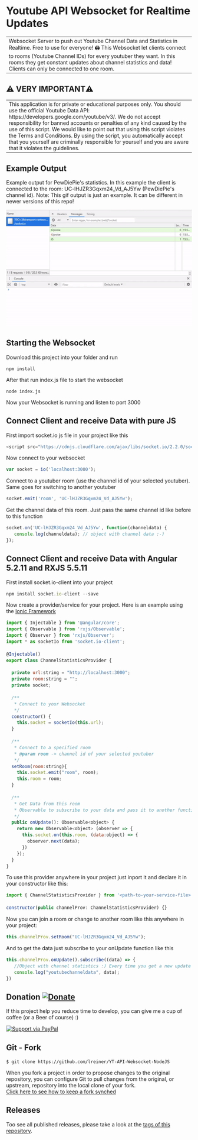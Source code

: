 # Youtube API Websocket for Realtime Updates
<table>
<tr>
<td>
Websocket Server to push out Youtube Channel Data and Statistics in Realtime. Free to use for everyone!  🖨
This Websocket let clients connect to rooms (Youtube Channel IDs) for every youtuber they want. In this rooms they get constant updates about channel statistics and data! Clients can only be connected to one room. 
</tr>
</table>

## :warning: VERY IMPORTANT:warning:
<table>
<tr>
<td>
This application is for private or educational purposes only. You should use the official Youtube Data API: https://developers.google.com/youtube/v3/.
We do not accept responsibility for banned accounts or penalties of any kind caused by the use of this script. We would like to point out that using this script violates the Terms and Conditions. By using the script, you automatically accept that you yourself are criminally responsible for yourself and you are aware that it violates the guidelines.
</td>
</tr>
</table>


## Example Output
Example output for PewDiePie's statistics. In this example the client is connected to the room: UC-lHJZR3Gqxm24_Vd_AJ5Yw (PewDiePie's channel id). Note: This gif output is just an example. It can be different in newer versions of this repo!

![](example.gif)


## Starting the Websocket
Download this project into your folder and run
```
npm install
```
After that run index.js file to start the websocket
```
node index.js
```
Now your Websocket is running and listen to port 3000


## Connect Client and receive Data with pure JS
First import socket.io js file in your project like this
```javascript
<script src="https://cdnjs.cloudflare.com/ajax/libs/socket.io/2.2.0/socket.io.js"></script>
```
Now connect to your websocket
```javascript
var socket = io('localhost:3000');
```
Connect to a youtuber room (use the channel id of your selected youtuber). Same goes for switching to another youtuber
```javascript
socket.emit('room', 'UC-lHJZR3Gqxm24_Vd_AJ5Yw');
```
Get the channel data of this room. Just pass the same channel id like before to this function
```javascript
socket.on('UC-lHJZR3Gqxm24_Vd_AJ5Yw', function(channeldata) {
   console.log(channeldata); // object with channel data :-)
});
```

## Connect Client and receive Data with Angular 5.2.11 and RXJS 5.5.11
First install socket.io-client into your project
```javascript
npm install socket.io-client --save
```
Now create a provider/service for your project. Here is an example using the [Ionic Framework](https://ionicframework.com/)
```javascript
import { Injectable } from '@angular/core';
import { Observable } from 'rxjs/Observable';
import { Observer } from 'rxjs/Observer';
import * as socketIo from 'socket.io-client';

@Injectable()
export class ChannelStatisticsProvider {

  private url:string = "http://localhost:3000";
  private room:string = "";
  private socket;

  /**
   * Connect to your Websocket
   */
  constructor() {
    this.socket = socketIo(this.url);
  }

  /**
   * Connect to a specified room
   * @param room -> channel id of your selected youtuber
   */
  setRoom(room:string){
    this.socket.emit("room", room);
    this.room = room;
  }

  /**
   * Get Data from this room 
   * Observable to subscribe to your data and pass it to another function
   */
  public onUpdate(): Observable<object> {
    return new Observable<object> (observer => {
      this.socket.on(this.room, (data:object) => {
        observer.next(data);
      })
    });
  }
}
```
To use this provider anywhere in your project just inport it and declare it in your constructor like this:
```javascript
import { ChannelStatisticsProvider } from '<path-to-your-service-file>';

constructor(public channelProv: ChannelStatisticsProvider) {}
```
Now you can join a room or change to another room like this anywhere in your project:
```javascript
this.channelProv.setRoom("UC-lHJZR3Gqxm24_Vd_AJ5Yw");
```
And to get the data just subscribe to your onUpdate function like this
```javascript
this.channelProv.onUpdate().subscribe((data) => {
   //Object with channel statistics :) Every time you get a new update
   console.log("youtubechanneldata", data); 
})
```


## Donation [![Donate](https://img.shields.io/badge/Donate-PayPal-green.svg)](https://www.paypal.me/LukasReiner/) 
If this project help you reduce time to develop, you can give me a cup of coffee (or a Beer of course) :)

[![Support via PayPal](https://cdn.rawgit.com/twolfson/paypal-github-button/1.0.0/dist/button.svg)](https://www.paypal.me/LukasReiner/) 


## Git - Fork

```
$ git clone https://github.com/lreiner/YT-API-Websocket-NodeJS
```
When you fork a project in order to propose changes to the original repository, you can configure Git to pull changes from the original, or upstream, repository into the local clone of your fork.</br >
[Click here to see how to keep a fork synched](https://help.github.com/articles/fork-a-repo/)

## Releases

Too see all published releases, please take a look at the [tags of this repository](https://github.com/lreiner/YT-API-Websocket-NodeJS/tags).
